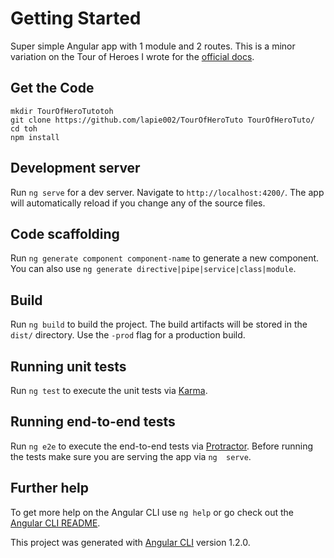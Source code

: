 # Getting Started

Super simple Angular app with 1 module and 2 routes. This is a minor 
variation on the Tour of Heroes I wrote for the [official 
docs](https://angular.io/tutorial).

## Get the Code
```
mkdir TourOfHeroTutotoh
git clone https://github.com/lapie002/TourOfHeroTuto TourOfHeroTuto/
cd toh
npm install
```

## Development server

Run `ng serve` for a dev server. Navigate to `http://localhost:4200/`. 
The app will automatically reload if you change any of the source files.

## Code scaffolding

Run `ng generate component component-name` to generate a new component. 
You can also use `ng generate directive|pipe|service|class|module`.

## Build

Run `ng build` to build the project. The build artifacts will be stored 
in the `dist/` directory. Use the `-prod` flag for a production build.

## Running unit tests

Run `ng test` to execute the unit tests via 
[Karma](https://karma-runner.github.io).

## Running end-to-end tests

Run `ng e2e` to execute the end-to-end tests via 
[Protractor](http://www.protractortest.org/).
Before running the tests make sure you are serving the app via `ng 
serve`.

## Further help

To get more help on the Angular CLI use `ng help` or go check out the 
[Angular CLI 
README](https://github.com/angular/angular-cli/blob/master/README.md).

This project was generated with [Angular 
CLI](https://github.com/angular/angular-cli) version 1.2.0.
